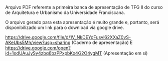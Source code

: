 Arquivo PDF referente a primeira banca de apresentação de TFG II do curso de Arquitetura e Urbanismo da Universidade Franciscana.

O arquivo gerado para esta apresentação é muito grande e, portanto, será disponibilizado um link para o download via google drive.

https://drive.google.com/file/d/1V_NkDEYdFusvl62XXaZ0vS-AKeUbs5Mh/view?usp=sharing (Caderno de apresentação)
E
https://drive.google.com/open?id=1odUAuJySy4zbq6bzPPxpbKx4G2O4ygMT (Apresentação em si)
